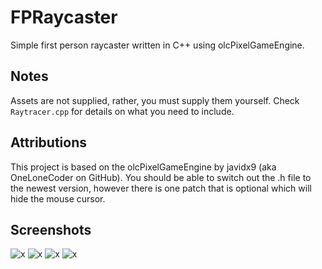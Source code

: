 # FPRaycaster
Simple first person raycaster written in C++ using olcPixelGameEngine.

## Notes
Assets are not supplied, rather, you must supply them yourself. Check `Raytracer.cpp` for details on what you need to include.

## Attributions
This project is based on the olcPixelGameEngine by javidx9 (aka OneLoneCoder on GitHub). You should be able to switch out the .h file to the newest version, however there is one patch that is optional which will hide the mouse cursor.

## Screenshots
![x](https://i.imgur.com/ctRaNwO.png "Raycaster demo picture 1 (Uses Growalone assets)")
![x](https://i.imgur.com/rSlic52.png "Raycaster demo picture 2 (Uses Growalone assets)")
![x](https://i.imgur.com/3EK84lc.png "Raycaster demo picture 3 (Uses Growalone assets)")
![x](https://i.imgur.com/FFTXh8K.png "Raycaster demo picture 4 (Uses Growalone assets)")
